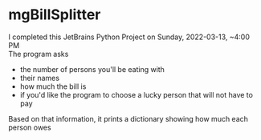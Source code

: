 # mgBillSplitter

I completed this JetBrains Python Project on Sunday, 2022-03-13, ~4:00 PM  
The program asks
- the number of persons you'll be eating with  
- their names
- how much the bill is
- if you'd like the program to choose a lucky person that will not have to pay  

Based on that information, it prints a dictionary showing how much each person owes
